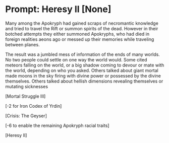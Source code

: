 # Prompt: Heresy II [None]

Many among the Apokryph had gained scraps of necromantic knowledge and tried to travel the Rift or summon spirits of the dead. However in their botched attempts they either summoned Apokryphs, who had died in foreign realities aeons ago or messed up their memories while traveling between planes.

The result was a jumbled mess of information of the ends of many worlds. No two people could settle on one way the world would. Some cited meteors falling on the world, or a big shadow coming to devour or mate with the world, depending on who you asked. Others talked about giant mortal made moons in the sky firing with divine power or possessed by the divine themselves. Others talked about hellish dimensions revealing themselves or mutating sicknesses


[Mortal Struggle III]

[-2 for Iron Codex of Yrdin]

[Crisis: The Geyser]

[-6 to enable the remaining Apokryph racial traits]

[Heresy II]
